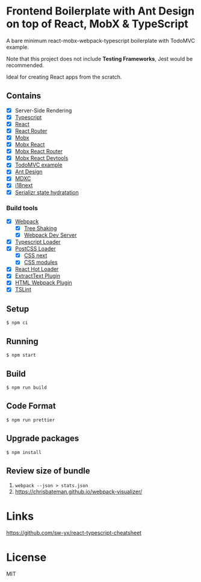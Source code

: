 # Frontend Boilerplate with Ant Design on top of React, MobX & TypeScript

A bare minimum react-mobx-webpack-typescript boilerplate with TodoMVC example.

Note that this project does not include **Testing Frameworks**, Jest would be recommended.

Ideal for creating React apps from the scratch.

## Contains

- [x] Server-Side Rendering
- [x] [Typescript](https://www.typescriptlang.org/)
- [x] [React](https://facebook.github.io/react/)
- [x] [React Router](https://github.com/ReactTraining/react-router)
- [x] [Mobx](https://github.com/mobxjs/mobx)
- [x] [Mobx React](https://github.com/mobxjs/mobx-react)
- [x] [Mobx React Router](https://github.com/alisd23/mobx-react-router/)
- [x] [Mobx React Devtools](https://github.com/mobxjs/mobx-react-devtools)
- [x] [TodoMVC example](http://todomvc.com)
- [x] [Ant Design](http://ant.design)
- [x] [MDXC](https://github.com/jamesknelson/mdxc)
- [x] [i18next](https://www.i18next.com/)
- [x] [Serializr state hydratation](https://github.com/mobxjs/serializr)

### Build tools

- [x] [Webpack](https://webpack.github.io)
  - [x] [Tree Shaking](https://webpack.js.org/guides/tree-shaking/)
  - [x] [Webpack Dev Server](https://github.com/webpack/webpack-dev-server)
- [x] [Typescript Loader](https://github.com/TypeStrong/ts-loader)
- [x] [PostCSS Loader](https://github.com/postcss/postcss-loader)
  - [x] [CSS next](https://github.com/MoOx/postcss-cssnext)
  - [x] [CSS modules](https://github.com/css-modules/css-modules)
- [x] [React Hot Loader](https://github.com/gaearon/react-hot-loader)
- [x] [ExtractText Plugin](https://github.com/webpack/extract-text-webpack-plugin)
- [x] [HTML Webpack Plugin](https://github.com/ampedandwired/html-webpack-plugin)
- [x] [TSLint](https://palantir.github.io/tslint/)

## Setup

```
$ npm ci
```

## Running

```
$ npm start
```

## Build

```
$ npm run build
```

## Code Format

```
$ npm run prettier
```

## Upgrade packages

```
$ npm install
```

## Review size of bundle

1. ```webpack --json > stats.json```
2. https://chrisbateman.github.io/webpack-visualizer/

# Links

https://github.com/sw-yx/react-typescript-cheatsheet

# License

MIT

